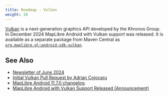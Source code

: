 ```yaml
---
title: Roadmap - Vulkan
weight: 10
---
```


[Vulkan](https://www.vulkan.org/) is a next-generation graphics API developed by the Khronos Group. In December 2024 MapLibre Android with Vulkan support was released. It is available as a separate package from Maven Central as [`org.maplibre.gl:android-sdk-vulkan`](https://central.sonatype.com/artifact/org.maplibre.gl/android-sdk-vulkan).

## See Also

- [Newsletter of June 2024](/news/2024-06-30-maplibre-newsletter-june-2024/#maplibre-native)
- [Initial Vulkan Pull Request by Adrian Cojocaru](https://github.com/maplibre/maplibre-native/pull/2564)
- [MapLibre Android 11.7.0 changelog](https://github.com/maplibre/maplibre-native/releases/tag/android-v11.7.0).
- [MapLibre Android with Vulkan Support Released (Announcement)]()

